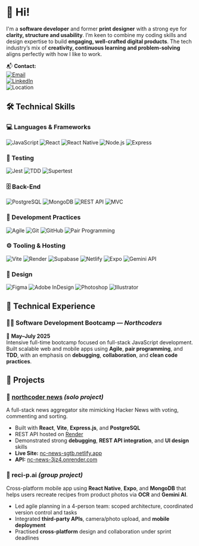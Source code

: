 # 👋 Hi!

I'm a **software developer** and former **print designer** with a strong eye for **clarity, structure and usability**. I’m keen to combine my coding skills and design expertise to build **engaging, well-crafted digital products**. The tech industry’s mix of **creativity, continuous learning and problem-solving** aligns perfectly with how I like to work.

📬 **Contact:**  
[![Email](https://img.shields.io/badge/-simon.busby@gmail.com-D14836?style=flat&logo=gmail&logoColor=white)](mailto:simon.busby@gmail.com)  
[![LinkedIn](https://img.shields.io/badge/LinkedIn-simon--busby--frome-0077B5?style=flat&logo=linkedin&logoColor=white)](https://www.linkedin.com/in/simon-busby-frome)  
![Location](https://img.shields.io/badge/Location-Frome,%20Somerset-6c757d?style=flat&logo=googlemaps&logoColor=white)

## 🛠️ Technical Skills

### 💻 Languages & Frameworks
![JavaScript](https://img.shields.io/badge/-JavaScript-F7DF1E?style=flat&logo=javascript&logoColor=black)
![React](https://img.shields.io/badge/-React-61DAFB?style=flat&logo=react&logoColor=black)
![React Native](https://img.shields.io/badge/-React%20Native-61DAFB?style=flat&logo=react&logoColor=black)
![Node.js](https://img.shields.io/badge/-Node.js-339933?style=flat&logo=node.js&logoColor=white)
![Express](https://img.shields.io/badge/-Express.js-000000?style=flat&logo=express&logoColor=white)

### 🧪 Testing
![Jest](https://img.shields.io/badge/-Jest-C21325?style=flat&logo=jest&logoColor=white)
![TDD](https://img.shields.io/badge/-TDD-5c2d91?style=flat&logo=testinglibrary&logoColor=white)
![Supertest](https://img.shields.io/badge/-Supertest-6c757d?style=flat)

### 🗄️ Back-End
![PostgreSQL](https://img.shields.io/badge/-PostgreSQL-4169E1?style=flat&logo=postgresql&logoColor=white)
![MongoDB](https://img.shields.io/badge/-MongoDB-47A248?style=flat&logo=mongodb&logoColor=white)
![REST API](https://img.shields.io/badge/-REST%20API-ff6f61?style=flat)
![MVC](https://img.shields.io/badge/-MVC%20Pattern-007ACC?style=flat)

### 🤝 Development Practices
![Agile](https://img.shields.io/badge/-Agile-0052CC?style=flat&logo=jira&logoColor=white)
![Git](https://img.shields.io/badge/-Git-F05032?style=flat&logo=git&logoColor=white)
![GitHub](https://img.shields.io/badge/-GitHub-181717?style=flat&logo=github&logoColor=white)
![Pair Programming](https://img.shields.io/badge/-Pair%20Programming-8e44ad?style=flat)

### ⚙️ Tooling & Hosting
![Vite](https://img.shields.io/badge/-Vite-646CFF?style=flat&logo=vite&logoColor=white)
![Render](https://img.shields.io/badge/-Render-00979D?style=flat&logo=render&logoColor=white)
![Supabase](https://img.shields.io/badge/-Supabase-3ECF8E?style=flat&logo=supabase&logoColor=white)
![Netlify](https://img.shields.io/badge/-Netlify-00C7B7?style=flat&logo=netlify&logoColor=white)
![Expo](https://img.shields.io/badge/-Expo-000020?style=flat&logo=expo&logoColor=white)
![Gemini API](https://img.shields.io/badge/-Gemini%20API-4285F4?style=flat&logo=google&logoColor=white)

### 🎨 Design
![Figma](https://img.shields.io/badge/-Figma-F24E1E?style=flat&logo=figma&logoColor=white)
![Adobe InDesign](https://img.shields.io/badge/-InDesign-FF3366?style=flat&logo=adobeindesign&logoColor=white)
![Photoshop](https://img.shields.io/badge/-Photoshop-31A8FF?style=flat&logo=adobephotoshop&logoColor=white)
![Illustrator](https://img.shields.io/badge/-Illustrator-FF9A00?style=flat&logo=adobeillustrator&logoColor=white)


## 💼 Technical Experience

### 🧑‍💻 Software Development Bootcamp — *Northcoders*  
📆 **May–July 2025**  
Intensive full-time bootcamp focused on full-stack JavaScript development. Built scalable web and mobile apps using **Agile**, **pair programming**, and **TDD**, with an emphasis on **debugging**, **collaboration**, and **clean code practices**.


## 📂 Projects

### 🔗 [northcoder news](https://nc-news-sgtb.netlify.app) *(solo project)*  
A full-stack news aggregator site mimicking Hacker News with voting, commenting and sorting.

- Built with **React**, **Vite**, **Express.js**, and **PostgreSQL**
- REST API hosted on [Render](https://nc-news-3jz4.onrender.com)
- Demonstrated strong **debugging**, **REST API integration**, and **UI design** skills  
- **Live Site:** [nc-news-sgtb.netlify.app](https://nc-news-sgtb.netlify.app)  
- **API:** [nc-news-3jz4.onrender.com](https://nc-news-3jz4.onrender.com)


### 🤖 reci-p.ai *(group project)*  
Cross-platform mobile app using **React Native**, **Expo**, and **MongoDB** that helps users recreate recipes from product photos via **OCR** and **Gemini AI**.

- Led agile planning in a 4-person team: scoped architecture, coordinated version control and tasks
- Integrated **third-party APIs**, camera/photo upload, and **mobile deployment**
- Practised **cross-platform** design and collaboration under sprint deadlines
